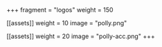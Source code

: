 +++
fragment = "logos"
weight = 150

[[assets]]
  weight = 10
  image = "polly.png"

[[assets]]
  weight = 20
  image = "polly-acc.png"
+++

